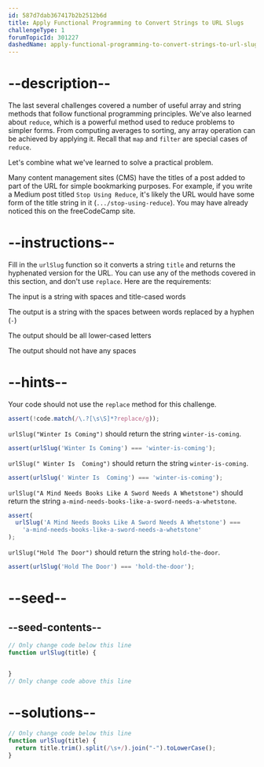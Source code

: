 ```yaml
---
id: 587d7dab367417b2b2512b6d
title: Apply Functional Programming to Convert Strings to URL Slugs
challengeType: 1
forumTopicId: 301227
dashedName: apply-functional-programming-to-convert-strings-to-url-slugs
---
```


# --description--

The last several challenges covered a number of useful array and string methods that follow functional programming principles. We've also learned about `reduce`, which is a powerful method used to reduce problems to simpler forms. From computing averages to sorting, any array operation can be achieved by applying it. Recall that `map` and `filter` are special cases of `reduce`.

Let's combine what we've learned to solve a practical problem.

Many content management sites (CMS) have the titles of a post added to part of the URL for simple bookmarking purposes. For example, if you write a Medium post titled `Stop Using Reduce`, it's likely the URL would have some form of the title string in it (`.../stop-using-reduce`). You may have already noticed this on the freeCodeCamp site.

# --instructions--

Fill in the `urlSlug` function so it converts a string `title` and returns the hyphenated version for the URL. You can use any of the methods covered in this section, and don't use `replace`. Here are the requirements:

The input is a string with spaces and title-cased words

The output is a string with the spaces between words replaced by a hyphen (`-`)

The output should be all lower-cased letters

The output should not have any spaces

# --hints--

Your code should not use the `replace` method for this challenge.

```js
assert(!code.match(/\.?[\s\S]*?replace/g));
```

`urlSlug("Winter Is Coming")` should return the string `winter-is-coming`.

```js
assert(urlSlug('Winter Is Coming') === 'winter-is-coming');
```

`urlSlug(" Winter Is  Coming")` should return the string `winter-is-coming`.

```js
assert(urlSlug(' Winter Is  Coming') === 'winter-is-coming');
```

`urlSlug("A Mind Needs Books Like A Sword Needs A Whetstone")` should return the string `a-mind-needs-books-like-a-sword-needs-a-whetstone`.

```js
assert(
  urlSlug('A Mind Needs Books Like A Sword Needs A Whetstone') ===
    'a-mind-needs-books-like-a-sword-needs-a-whetstone'
);
```

`urlSlug("Hold The Door")` should return the string `hold-the-door`.

```js
assert(urlSlug('Hold The Door') === 'hold-the-door');
```

# --seed--

## --seed-contents--

```js
// Only change code below this line
function urlSlug(title) {


}
// Only change code above this line
```

# --solutions--

```js
// Only change code below this line
function urlSlug(title) {
  return title.trim().split(/\s+/).join("-").toLowerCase();
}
```
